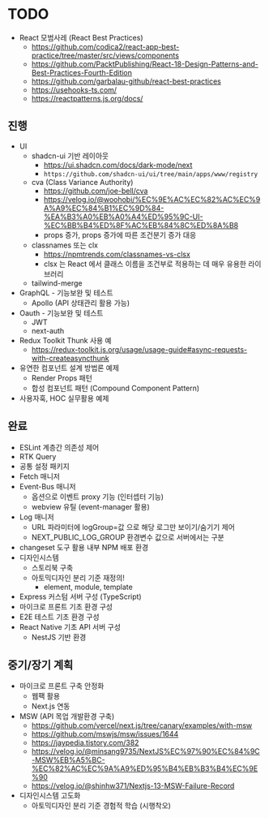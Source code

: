 # TODO

- React 모범사레 (React Best Practices)
  - https://github.com/codica2/react-app-best-practice/tree/master/src/views/components
  - https://github.com/PacktPublishing/React-18-Design-Patterns-and-Best-Practices-Fourth-Edition
  - https://github.com/garbalau-github/react-best-practices
  - https://usehooks-ts.com/
  - https://reactpatterns.js.org/docs/

## 진행

- UI
  - shadcn-ui 기반 레이아웃
    - https://ui.shadcn.com/docs/dark-mode/next
    - `https://github.com/shadcn-ui/ui/tree/main/apps/www/registry`
  - cva (Class Variance Authority)
    - https://github.com/joe-bell/cva
    - https://velog.io/@woohobi/%EC%9E%AC%EC%82%AC%EC%9A%A9%EC%84%B1%EC%9D%84-%EA%B3%A0%EB%A0%A4%ED%95%9C-UI-%EC%BB%B4%ED%8F%AC%EB%84%8C%ED%8A%B8
    - props 증가, props 증가에 따른 조건분기 증가 대응
  - classnames 또는 clx
    - https://npmtrends.com/classnames-vs-clsx
    - clsx 는 React 에서 클래스 이름을 조건부로 적용하는 데 매우 유용한 라이브러리
  - tailwind-merge
- GraphQL - 기능보완 및 테스트
  - Apollo (API 상태관리 활용 가능)
- Oauth - 기능보완 및 테스트
  - JWT
  - next-auth
- Redux Toolkit Thunk 사용 예
  - https://redux-toolkit.js.org/usage/usage-guide#async-requests-with-createasyncthunk
- 유연한 컴포넌트 설계 방법론 예제
  - Render Props 패턴
  - 합성 컴포넌트 패턴 (Compound Component Pattern)
- 사용자훅, HOC 실무활용 예제

## 완료

- ESLint 계층간 의존성 제어
- RTK Query
- 공통 설정 패키지
- Fetch 매니저
- Event-Bus 매니저
  - 옵션으로 이벤트 proxy 기능 (인터셉터 기능)
  - webview 유틸 (event-manager 활용)
- Log 매니저
  - URL 파라미터에 logGroup=값 으로 해당 로그만 보이기/숨기기 제어
  - NEXT_PUBLIC_LOG_GROUP 환경변수 값으로 서버에서는 구분
- changeset 도구 활용 내부 NPM 배포 환경
- 디자인시스템
  - 스토리북 구축
  - 아토믹디자인 분리 기준 재정의!
    - element, module, template
- Express 커스텀 서버 구성 (TypeScript)
- 마이크로 프론트 기초 환경 구성
- E2E 테스트 기초 환경 구성
- React Native 기초 API 서버 구성
  - NestJS 기반 환경

## 중기/장기 계획

- 마이크로 프론트 구축 안정화
  - 웹팩 활용
  - Next.js 연동
- MSW (API 목업 개발환경 구축)
  - https://github.com/vercel/next.js/tree/canary/examples/with-msw
  - https://github.com/mswjs/msw/issues/1644
  - https://jaypedia.tistory.com/382
  - https://velog.io/@minsang9735/NextJS%EC%97%90%EC%84%9C-MSW%EB%A5%BC-%EC%82%AC%EC%9A%A9%ED%95%B4%EB%B3%B4%EC%9E%90
  - https://velog.io/@shinhw371/Nextjs-13-MSW-Failure-Record
- 디자인시스템 고도화
  - 아토믹디자인 분리 기준 경험적 학습 (시행착오)
